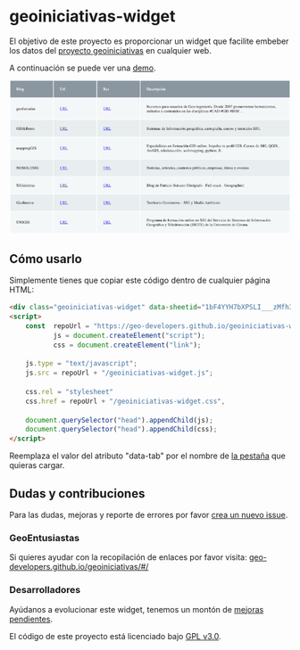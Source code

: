 # geoiniciativas-widget

El objetivo de este proyecto es proporcionar un widget que facilite embeber los datos del [proyecto geoiniciativas](https://github.com/Geo-Developers/geoiniciativas) en cualquier web.

A continuación se puede ver una [demo](https://geo-developers.github.io/geoiniciativas-widget/).

[![Tabla screenshot](./table_screenshot.png)](https://geo-developers.github.io/geoiniciativas-widget/)

## Cómo usarlo

Simplemente tienes que copiar este código dentro de cualquier página HTML:

```html
<div class="geoiniciativas-widget" data-sheetid="1bF4YYH7bXPSLI___zMfh3tDfSxDlWWZLkkuT5vD4zHQ" data-tab="datos"></div>
<script>
    const  repoUrl = "https://geo-developers.github.io/geoiniciativas-widget",
           js = document.createElement("script");
           css = document.createElement("link");

    js.type = "text/javascript";
    js.src = repoUrl + "/geoiniciativas-widget.js";

    css.rel = "stylesheet"
    css.href = repoUrl + "/geoiniciativas-widget.css",
    
    document.querySelector("head").appendChild(js);
    document.querySelector("head").appendChild(css);
</script>
```

Reemplaza el valor del atributo "data-tab" por el nombre de [la pestaña](https://geo-developers.github.io/geoiniciativas/#/docs) que quieras cargar.

## Dudas y contribuciones

Para las dudas, mejoras y reporte de errores por favor [crea un nuevo issue](https://github.com/Geo-Developers/geoiniciativas-widget/issues).

### GeoEntusiastas

Si quieres ayudar con la recopilación de enlaces por favor visita: [geo-developers.github.io/geoiniciativas/#/](https://geo-developers.github.io/geoiniciativas/#/)

### Desarrolladores

Ayúdanos a evolucionar este widget, tenemos un montón de [mejoras pendientes](https://github.com/Geo-Developers/geoiniciativas-widget/issues). 

El código de este proyecto está licenciado bajo [GPL v3.0](https://github.com/Geo-Developers/geoiniciativas-widget/blob/main/LICENSE). 
